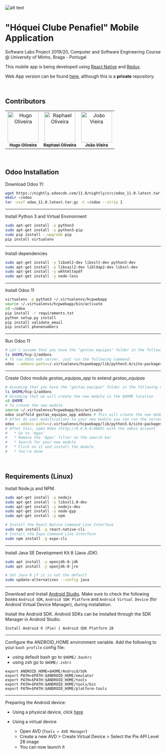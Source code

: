 ![alt text](http://hcpenafiel.pt/assets/images/logo.png 'Hóquei Clube Penafiel')

# "Hóquei Clube Penafiel" Mobile Application

Software Labs Project 2019/20, Computer and Software Engineering Course @ University of Minho, Braga - Portugal

This mobile app is being developed using [React Native](https://facebook.github.io/react-native/) and [Redux](https://redux.js.org/introduction/getting-started).

Web App version can be found [here](https://github.com/git-antoniosousa/hcp-1), although this is a **private** repository.

<br >

## Contributors

<table align="center">
  <tr>
    <td align="center">
      <a href="https://github.com/oliveirahugo68">
        <img src="https://avatars3.githubusercontent.com/u/29900750?s=460&v=4" width="100px;" alt="Hugo Oliveira"/>
        <br />
        <sub><b>Hugo Oliveira</b>
      </a>
    </td>
    <td align="center">
      <a href="https://github.com/raphael28">
        <img src="https://avatars2.githubusercontent.com/u/43729094?s=460&v=4" width="100px;" alt="Raphael Oliveira"/>
        <br />
        <sub><b>Raphael Oliveira</b>
      </a>
    </td>
    <td align="center">
      <a href="https://github.com/JoaoVieira97">
        <img src="https://avatars2.githubusercontent.com/u/34378224?s=460&v=4" width="100px;" alt="João Vieira"/>
        <br />
        <sub><b>João Vieira</b>
      </a>
    </td>
  </tr>
</table>

<br >

## Odoo Installation

Download Odoo 11:

```bash
wget https://nightly.odoocdn.com/11.0/nightly/src/odoo_11.0.latest.tar.gz
mkdir ~/odoo
tar -xvzf odoo_11.0.latest.tar.gz -C ~/odoo --strip 1
```

---

Install Python 3 and Virtual Environment

```bash
sudo apt-get install -y python3
sudo apt-get install -y python3-pip
sudo pip install --upgrade pip
pip install virtualenv
```

---

Install dependencies

```bash
sudo apt-get install -y libxml2-dev libxslt-dev python3-dev
sudo apt-get install -y libsasl2-dev libldap2-dev libssl-dev
sudo apt-get install -y wkhtmltopdf
sudo apt-get install -y node-less
```

---

Install Odoo 11

```bash
virtualenv -p python3 ~/.virtualenvs/hcpwebapp
source ~/.virtualenvs/hcpwebapp/bin/activate
cd ~/odoo
pip install -r requirements.txt
python setup.py install
pip install validate_email
pip install phonenumbers
```

---

Run Odoo 11

```bash
# Let's assume that you have the "gestao_equipas" folder in the following directory:
ls $HOME/hcp-1/addons
# To run Odoo web server, just run the following command:
odoo --addons-path=~/.virtualenvs/hcpwebapp/lib/python3.6/site-packages/odoo-11.0.post20190227-py3.6.egg/odoo/addons/,$HOME/hcp-1/addons
```

---

Create Odoo module *gestao_equipas_app* to extend *gestao_equipas*

```bash
# Assuming that you have the "gestao_equipas" folder in the following directory:
ls $HOME/hcp-1/addons
# Assuming that we will create the new module in the $HOME location
cd $HOME
# To create the new module
source ~/.virtualenvs/hcpwebapp/bin/activate
odoo scaffold gestao_equipas_app addons # This will create the new module inside the 'addons' folder
# After do your modifications to your new module you can run the server like this:
odoo --addons-path=~/.virtualenvs/hcpwebapp/lib/python3.6/site-packages/odoo-11.0.post20190227-py3.6.egg/odoo/addons,$HOME/hcp-1/addons,$HOME/addons
# After this, open Odoo (http://0.0.0.0:8069) with the admin account
#   * Go to 'Apps'
#   * Remove the 'Apps' filter on the search bar
#   * Search for your new module
#   * Click on it and install the module
#   * You're done
```

<br >

## Requirements (Linux)

Install Node.js and NPM.

```bash
sudo apt-get install -y nodejs
sudo apt-get install -y libssl1.0-dev
sudo apt-get install -y nodejs-dev
sudo apt-get install -y node-gyp
sudo apt-get install -y npm

# Install the React Native Command Line Interface
sudo npm install -g react-native-cli
# Install the Expo Command Line Interface
sudo npm install -g expo-cli
```

---

Install Java SE Development Kit 8 (Java JDK).

```bash
sudo apt install -y openjdk-8-jdk
sudo apt install -y openjdk-8-jre

# Set Java 8 if it is not the default
sudo update-alternatives --config java
```

---

Download and Install [Android Studio](https://developer.android.com/studio/index.html). Make sure to check the following boxes `Android SDK`, `Android SDK Platform` and `Android Virtual Device` (for Android Virtual Device Manager), during installation.

Install the Android SDK. Android SDKs can be installed through the SDK Manager in Android Studio.

```
Install Android 9 (Pie) | Android SDK Platform 28
```

---

Configure the ANDROID_HOME environment variable.
Add the following to your `bash profile` config file:

- using default bash go to `$HOME/.bashrc`
- using zsh go to `$HOME/.zshrc`

```
export ANDROID_HOME=$HOME/Android/Sdk
export PATH=$PATH:$ANDROID_HOME/emulator
export PATH=$PATH:$ANDROID_HOME/tools
export PATH=$PATH:$ANDROID_HOME/tools/bin
export PATH=$PATH:$ANDROID_HOME/platform-tools
```

---

Preparing the Android device:

- Using a physical device, click [here](https://facebook.github.io/react-native/docs/running-on-device)
- Using a virtual device

  - Open AVD (`Tools > AVD Manager`)
  - Create a new AVD > Create Virtual Device > Select the Pie API Level 28 image
  - You can now launch it
